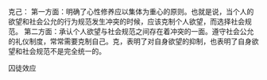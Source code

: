 克己：
  第一方面：明确了心性修养应以集体为重心的原则。也就是说，当个人的欲望和社会公允的行为规范发生冲突的时候，应该克制个人欲望，而选择社会规范。
  第二方面：承认个人欲望与社会规范之间存在着冲突的一面。遵守社会公允的礼仪制度，常常需要克制自己。克，表明了对自身欲望的抑制，也表明了自身欲望和社会规范不是完全统一的。
  

囚徒效应